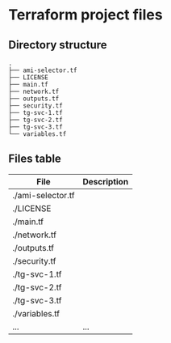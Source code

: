 # Terraform project files

## Directory structure
```
.
├── ami-selector.tf
├── LICENSE
├── main.tf
├── network.tf
├── outputs.tf
├── security.tf
├── tg-svc-1.tf
├── tg-svc-2.tf
├── tg-svc-3.tf
└── variables.tf
```

## Files table

| File | Description |
| --- | --- |
| ./ami-selector.tf | | 
| ./LICENSE | | 
| ./main.tf | | 
| ./network.tf | | 
| ./outputs.tf | | 
| ./security.tf | | 
| ./tg-svc-1.tf | | 
| ./tg-svc-2.tf | | 
| ./tg-svc-3.tf | | 
| ./variables.tf | | 
| ... | ... |
